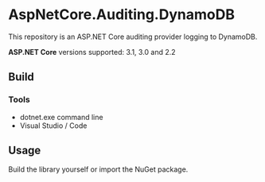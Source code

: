 # AspNetCore.Auditing.DynamoDB

This repository is an ASP.NET Core auditing provider logging to DynamoDB.

**ASP.NET Core** versions supported: 3.1, 3.0 and 2.2

## Build

### Tools

- dotnet.exe command line
- Visual Studio / Code

## Usage

Build the library yourself or import the NuGet package.

